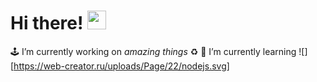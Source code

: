 
# Hi there! <img src="https://raw.githubusercontent.com/MartinHeinz/MartinHeinz/master/wave.gif" width="30px">
🕹 I’m currently working on _amazing things_ ♻️
 🌱 I’m currently learning ![][https://web-creator.ru/uploads/Page/22/nodejs.svg]

<!--
**AlexeyGrk/AlexeyGrk** is a ✨ _special_ ✨ repository because its `README.md` (this file) appears on your GitHub profile.

Here are some ideas to get you started:

- 🔭 I’m currently working on ...
- 🌱 I’m currently learning ...
- 👯 I’m looking to collaborate on ...
- 🤔 I’m looking for help with ...
- 💬 Ask me about ...
- 📫 How to reach me: ...
- 😄 Pronouns: ...
- ⚡ Fun fact: ...

-->
